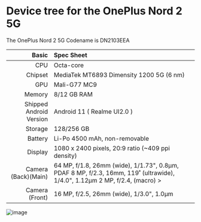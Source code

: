 Device tree for the OnePlus Nord 2 5G
=================================================

The OnePlus Nord 2 5G Codename is DN2103EEA

| Basic                   | Spec Sheet                                                                                                                     |
| -----------------------:|:------------------------------------------------------------------------------------------------------------------------------ |
| CPU                     | Octa-core                                                                                                                      |
| Chipset                 | MediaTek MT6893 Dimensity 1200 5G (6 nm)                                                                                                            |
| GPU                     | Mali-G77 MC9                                                                                                                   |
| Memory                  | 8/12 GB RAM                                                                                                                   |
| Shipped Android Version | Android 11 ( Realme UI2.0 )                                                                                                                           |
| Storage                 | 128/256 GB                                                                                                                      |
| Battery                 | Li-Po 4500 mAh, non-removable                                                                                           |
| Display                 | 1080 x 2400 pixels, 20:9 ratio (~409 ppi density)                                                                              |
| Camera (Back)(Main)     | 64 MP, f/1.8, 26mm (wide), 1/1.73", 0.8µm, PDAF 8 MP, f/2.3, 16mm, 119˚ (ultrawide), 1/4.0", 1.12µm 2 MP, f/2.4, (macro)                                                                >
| Camera (Front)          | 16 MP, f/2.5, 26mm (wide), 1/3.0", 1.0µm                                                                                      |

![image](https://i.imgur.com/ECijhhp.png)
